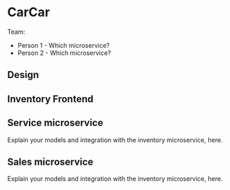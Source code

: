 # CarCar

Team:

* Person 1 - Which microservice?
* Person 2 - Which microservice?

## Design

## Inventory Frontend

## Service microservice

Explain your models and integration with the inventory
microservice, here.

## Sales microservice

Explain your models and integration with the inventory
microservice, here.
